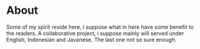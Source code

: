# About
  Some of my spirit reside here, i suppose what in here have some benefit to the readers.
  A collaborative project, i suppose mainly will served under English, Indonesian and Javanese. The last one not so sure enough.
